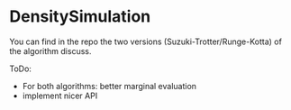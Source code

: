 # DensitySimulation

You can find in the repo the two versions (Suzuki-Trotter/Runge-Kotta) of the algorithm discuss.

ToDo:
- For both algorithms: better marginal evaluation
- implement nicer API
